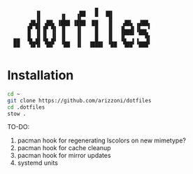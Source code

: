 ```
         ▗▖            ▄▄   █  ▗▄▖
         ▐▌      ▐▌   ▐▛▀   ▀  ▝▜▌
       ▟█▟▌ ▟█▙ ▐███ ▐███  ██   ▐▌   ▟█▙ ▗▟██▖
      ▐▛ ▜▌▐▛ ▜▌ ▐▌   ▐▌    █   ▐▌  ▐▙▄▟▌▐▙▄▖▘
      ▐▌ ▐▌▐▌ ▐▌ ▐▌   ▐▌    █   ▐▌  ▐▛▀▀▘ ▀▀█▖
  ██  ▝█▄█▌▝█▄█▘ ▐▙▄  ▐▌  ▗▄█▄▖ ▐▙▄ ▝█▄▄▌▐▄▄▟▌
  ▀▀   ▝▀▝▘ ▝▀▘   ▀▀  ▝▘  ▝▀▀▀▘  ▀▀  ▝▀▀  ▀▀▀
```

# Installation
```bash
cd ~
git clone https://github.com/arizzoni/dotfiles
cd .dotfiles
stow .
```

TO-DO:
1.  pacman hook for regenerating lscolors on new mimetype?
2.  pacman hook for cache cleanup
3.  pacman hook for mirror updates
4.  systemd units
